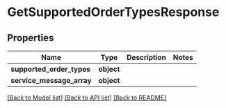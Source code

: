 # GetSupportedOrderTypesResponse

## Properties
Name | Type | Description | Notes
------------ | ------------- | ------------- | -------------
**supported_order_types** | **object** |  | 
**service_message_array** | **object** |  | 

[[Back to Model list]](../README.md#documentation-for-models) [[Back to API list]](../README.md#documentation-for-api-endpoints) [[Back to README]](../README.md)

